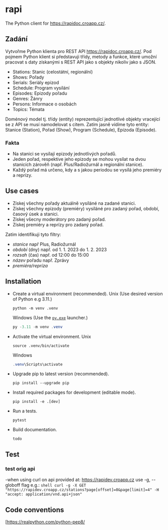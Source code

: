 # rapi

The Python client for <https://rapidoc.croapp.cz/>.

## Zadání

Vytvořme Python klienta pro REST API <https://rapidoc.croapp.cz/>.
Pod pojmem Python klient si představuji třídy, metody a funkce, které umožní pracovat s daty získanými s REST API
jako s objekty nikoliv jako s JSON. 

- Stations: Stanic (celostátní, regionální)
- Shows: Pořady
- Serials: Seriály epizod
- Schedule: Program vysílání
- Episodes: Epizody pořadu
- Genres: Žánry
- Persons: Informace o osobách
- Topics: Témata

Doménový model tj. třídy (entity) reprezentující jednotlivé objekty vracející se z API se musí namodelovat s citem.
Zatím jasně vídíme tyto entity: Stanice (Station), Pořad (Show), Program (Schedule), Epizoda (Episode).

### Fakta
- Na stanici se vysílají epizody jednotlivých pořadů.
- Jeden pořad, respektive jeho epizody se mohou vysílat na dvou stanicích zárověň (např. Plus/Radiožurnál a regionální stanice).
- Každý pořad má určeno, kdy a s jakou periodou se vysílá jeho premiéry a reprízy.

## Use cases

- Získej všechny pořady aktuálně vysíláné na zadané stanici.
- Získej všechny epizody (premiéry)  vysíláné pro zadaný pořad, období, časový úsek a stanici.
- Získej všecny moderátory pro zadaný pořad.
- Získej premiéry a reprízy pro zadaný pořad.

Zatím identifikuji tyto filtry:
- *stanice* např Plus, Radiožurnál
- *období* (dny) např. od 1. 1. 2023 do 1. 2. 2023 
- *rozsah* (čas) např. od 12:00 do 15:00 
- *název* pořadu např. Zprávy
- *premiéra/repríza*

## Installation

- Create a virtual environment (recommended).
  Unix (Use desired version of Python e.g 3.11.)
  ```shell
  python -m venv .venv
  ```
  Windows (Use the [`py.exe`](https://docs.python.org/3/using/windows.html) launcher.)
  ```powershell
  py -3.11 -m venv .venv
  ```
 
- Activate the virtual environment.
  Unix
  ```shell
  source .venv/bin/activate
  ````
  Windows
  ```powershell
  .venv\Scripts\activate
  ```
 
- Upgrade pip to latest version (recommended).
    ```shell
    pip install --upgrade pip
    ````
- Install required packages for development (editable mode).
    ```shell
    pip install -e .[dev]
    ```
- Run a tests.
    ```shell
    pytest
    ```
- Build documentation.
    ```shell
    todo
    ```
## Test
### test orig api
-when using curl on api provided at: https://rapidev.croapp.cz use -g, --globoff flag e.g.:
	```shell
	curl -g -X GET "https://rapidev.croapp.cz/stations?page[offset]=0&page[limit]=4" -H  "accept: application/vnd.api+json"
	```

## Code conventions
[https://realpython.com/python-pep8/
